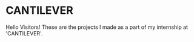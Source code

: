 # CANTILEVER
Hello Visitors!
These are the projects I made as a part of my internship at 'CANTILEVER'.  

